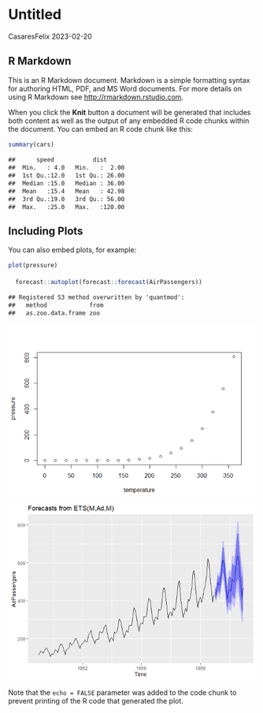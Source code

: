 Untitled
================
CasaresFelix
2023-02-20

## R Markdown

This is an R Markdown document. Markdown is a simple formatting syntax
for authoring HTML, PDF, and MS Word documents. For more details on
using R Markdown see <http://rmarkdown.rstudio.com>.

When you click the **Knit** button a document will be generated that
includes both content as well as the output of any embedded R code
chunks within the document. You can embed an R code chunk like this:

``` r
summary(cars)
```

    ##      speed           dist       
    ##  Min.   : 4.0   Min.   :  2.00  
    ##  1st Qu.:12.0   1st Qu.: 26.00  
    ##  Median :15.0   Median : 36.00  
    ##  Mean   :15.4   Mean   : 42.98  
    ##  3rd Qu.:19.0   3rd Qu.: 56.00  
    ##  Max.   :25.0   Max.   :120.00

## Including Plots

You can also embed plots, for example:

``` r
plot(pressure)

  forecast::autoplot(forecast::forecast(AirPassengers))
```

    ## Registered S3 method overwritten by 'quantmod':
    ##   method            from
    ##   as.zoo.data.frame zoo

![](ssssss_files/figure-gfm/pressure-1.png)<!-- -->![](ssssss_files/figure-gfm/pressure-2.png)<!-- -->

Note that the `echo = FALSE` parameter was added to the code chunk to
prevent printing of the R code that generated the plot.
